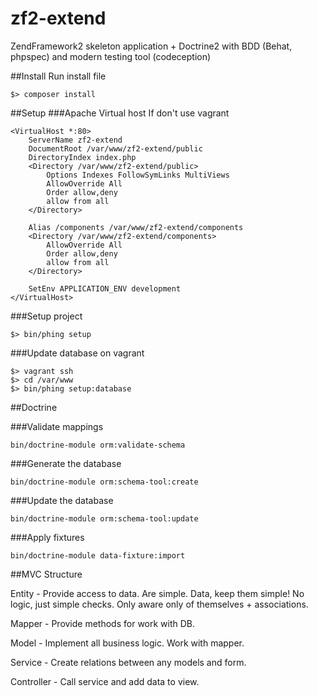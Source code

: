 zf2-extend
==========

ZendFramework2 skeleton application + Doctrine2 with BDD (Behat, phpspec) and modern testing tool (codeception)

##Install
Run install file
```
$> composer install
```

##Setup
###Apache Virtual host
If don't use vagrant
```
<VirtualHost *:80>
    ServerName zf2-extend
    DocumentRoot /var/www/zf2-extend/public
    DirectoryIndex index.php
    <Directory /var/www/zf2-extend/public>
        Options Indexes FollowSymLinks MultiViews
        AllowOverride All
        Order allow,deny
        allow from all
    </Directory>

    Alias /components /var/www/zf2-extend/components
    <Directory /var/www/zf2-extend/components>
        AllowOverride All
        Order allow,deny
        allow from all
    </Directory>

    SetEnv APPLICATION_ENV development
</VirtualHost>
```

###Setup project
```
$> bin/phing setup
```

###Update database on vagrant
```
$> vagrant ssh
$> cd /var/www
$> bin/phing setup:database
```

##Doctrine

###Validate mappings
```
bin/doctrine-module orm:validate-schema
```

###Generate the database
```
bin/doctrine-module orm:schema-tool:create
```

###Update the database
```
bin/doctrine-module orm:schema-tool:update
```

###Apply fixtures
```
bin/doctrine-module data-fixture:import
```

##MVC Structure

Entity - Provide access to data. Are simple. Data, keep them simple! No logic, just simple checks. Only aware only of themselves + associations.

Mapper - Provide methods for work with DB.

Model - Implement all business logic. Work with mapper.

Service - Create relations between any models and form. 

Controller - Call service and add data to view.